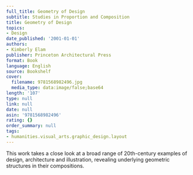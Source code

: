 ```yaml
---
full_title: Geometry of Design
subtitle: Studies in Proportion and Composition
title: Geometry of Design
topics:
- Design
date_published: '2001-01-01'
authors:
- Kimberly Elam
publisher: Princeton Architectural Press
format: Book
language: English
source: Bookshelf
cover:
  filename: 9781568982496.jpg
  media_type: data:image/false;base64
length: '107'
type: null
link: null
date: null
asin: '9781568982496'
rating: {}
order_summary: null
tags:
- humanities.visual_arts.graphic_design.layout
---
```

This work takes a close look at a broad range of 20th-century examples of design, architecture and illustration, revealing underlying geometric structures in their compositions.
